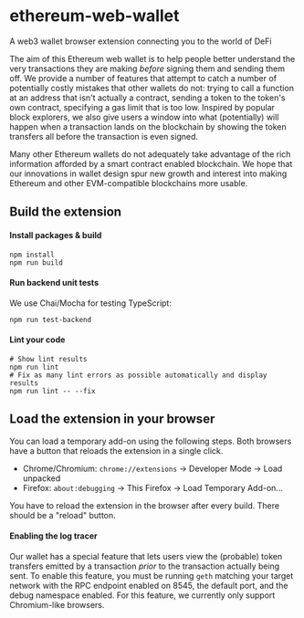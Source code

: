 # ethereum-web-wallet
A web3 wallet browser extension connecting you to the world of DeFi

The aim of this Ethereum web wallet is to help people better understand the very transactions they are making *before* signing them and sending them off. We provide a number of features that attempt to catch a number of potentially costly mistakes that other wallets do not: trying to call a function at an address that isn't actually a contract, sending a token to the token's own contract, specifying a gas limit that is too low. Inspired by popular block explorers, we also give users a window into what (potentially) will happen when a transaction lands on the blockchain by showing the token transfers all before the transaction is even signed.

Many other Ethereum wallets do not adequately take advantage of the rich information afforded by a smart contract enabled blockchain. We hope that our innovations in wallet design spur new growth and interest into making Ethereum and other EVM-compatible blockchains more usable.

## Build the extension

#### Install packages & build
```
npm install
npm run build
```

#### Run backend unit tests
We use Chai/Mocha for testing TypeScript:
```
npm run test-backend
```

#### Lint your code
```
# Show lint results
npm run lint
# Fix as many lint errors as possible automatically and display results
npm run lint -- --fix
```

## Load the extension in your browser
You can load a temporary add-on using the following steps. Both browsers have a button that reloads the extension in a single click.
* Chrome/Chromium: `chrome://extensions` -> Developer Mode -> Load unpacked
* Firefox: `about:debugging` -> This Firefox -> Load Temporary Add-on...

You have to reload the extension in the browser after every build. There should be a "reload" button.

#### Enabling the log tracer
Our wallet has a special feature that lets users view the (probable) token transfers emitted by a
transaction *prior* to the transaction actually being sent. To enable this feature, you must be
running `geth` matching your target network with the RPC endpoint enabled on 8545, the
default port, and the debug namespace enabled. For this feature, we currently only support
Chromium-like browsers.